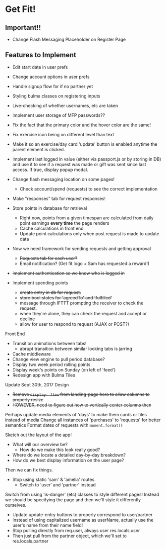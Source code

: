 # Get Fit!

## Important!!

- Change Flash Messaging Placeholder on Register Page

## Features to Implement

- Edit start date in user prefs
- Change account options in user prefs
- Handle signup flow for if no partner yet
- Styling bulma classes on registering inputs
- Live-checking of whether usernames, etc are taken
- Implement user storage of MFP passwords??
- Fix the fact that the primary color and the hover color are the same!
- Fix exercise icon being on different level than text
- Make it so an exercise/day card 'update' button is enabled anytime the parent element is clicked.
- Implement last logged in value (either via passport.js or by storing in DB) and use it to see if a request was made or gift was sent since last access. If true, display popup modal. 

- Change flash messaging location on some pages!
    - Check account/spend (requests) to see the correct implementation

- Make "responses" tab for request responses!

- Store points in database for retrieval
    + Right now, points from a given timespan are calculated from daily point earnings **every time** the page renders
    + Cache calculations in front end
    + Update point calculations only when post request is made to update data
- Now we need framework for sending requests and getting approval
    + ~~Requests tab for each user?~~
    + Email notification? (Get fit logo + Sam has requested a reward!)

- ~~Implement authentication so we know who is logged in~~

- Implement spending points  
    + ~~create entry in db for request.~~  
    + ~~store bool states for 'agreedTo' and 'fulfilled'~~  
    + message through IFTTT prompting the receiver to check the request. 
    + when they're alone, they can check the request and accept or decline
    + allow for user to respond to request (AJAX or POST?)

Front End  
- Transition animations between tabs!  
    + abrupt transition between similar looking tabs is jarring
- Cache middleware
- Change view engine to pull period database?
- Display two week period rolling points
- Display week's points on Sunday (on left of 'feed')
- Redesign app with Bulma Tiles

Update Sept 30th, 2017
Design
- ~~Remove `display: flex` from landing-page hero to allow columns to properly resize~~
- ~~HOWEVER, need to figure out how to vertically center columns then~~

Perhaps update media elements of 'days' to make them cards or tiles instead of media
Change all instances of 'purchases' to 'requests' for better semantics
Format dates of requests with `moment.format()`

Sketch out the layout of the app!
- What will our overview be?
    + How do we make this look really good?
- Where do we locate a detailed day-by-day breakdown?
- How do we best display information on the user page?

Then we can fix things. 
- Stop using static 'sam' & 'amelia' routes.
    + Switch to 'user' and 'partner' instead

Switch from using 'is-danger' (etc) classes to style different pages! Instead we should be specifying the page and then we'll style it differently ourselves.  

- Update update-entry buttons to properly correspond to user/partner 
- Instead of using capitalized username as userName, actually use the user's name from their name field!
- Stop pulling directly from req.user, always user res.locals.user
- Then just pull from the partner object, which we'll set to res.locals.partner
